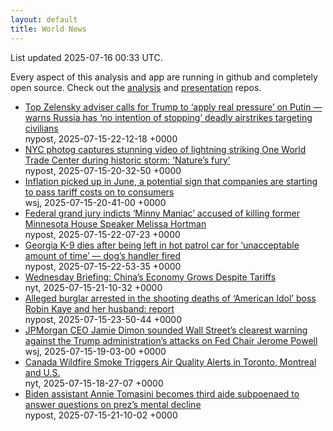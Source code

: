 ```yaml
---
layout: default
title: World News
---
```


<div markdown="0">
<div class="byline small text-muted">List updated <span class="datetime">2025-07-16 00:33 UTC</span>.</div>

<p>Every aspect of this analysis and app are running in github and completely open source. Check out the <a href="https://github.com/Castro-Media/Analysis">analysis</a> and <a href="https://github.com/Castro-Media/TopStoryReview.com">presentation</a> repos.</p>
<ul>
<li><a href='https://nypost.com/2025/07/15/us-news/top-zelensky-adviser-calls-for-trump-to-apply-real-pressure-on-putin-warns-russia-has-no-intention-of-stopping-deadly-airstrikes-targeting-civilians/'>Top Zelensky adviser calls for Trump to &#8216;apply real pressure&#8217; on Putin &#8212; warns Russia has &#8216;no intention of stopping&#8217; deadly airstrikes targeting civilians</a><div class='byline small text-muted'>nypost, <span class="datetime">2025-07-15-22-12-18 +0000</span></div></li>
<li><a href='https://nypost.com/2025/07/15/us-news/nyc-photog-shoots-stunning-video-of-lightning-striking-one-world-trade/'>NYC photog captures stunning video of lightning striking One World Trade Center during historic storm: &#8216;Nature&#8217;s fury&#8217;</a><div class='byline small text-muted'>nypost, <span class="datetime">2025-07-15-20-32-50 +0000</span></div></li>
<li><a href='https://www.wsj.com/economy/inflation-hit-2-7-in-june-in-line-with-expectations-8f92a8cd'>Inflation picked up in June, a potential sign that companies are starting to pass tariff costs on to consumers</a><div class='byline small text-muted'>wsj, <span class="datetime">2025-07-15-20-41-00 +0000</span></div></li>
<li><a href='https://nypost.com/2025/07/15/us-news/federal-grand-jury-indicts-vance-boelter-accused-of-killing-former-minnesota-house-speaker-melissa-hortman/'>Federal grand jury indicts &#8216;Minny Maniac&#8217; accused of killing former Minnesota House Speaker Melissa Hortman</a><div class='byline small text-muted'>nypost, <span class="datetime">2025-07-15-22-07-23 +0000</span></div></li>
<li><a href='https://nypost.com/2025/07/15/us-news/georgia-k-9-dies-after-being-left-in-hot-patrol-car-for-unacceptable-amount-of-time/'>Georgia K-9 dies after being left in hot patrol car for &#8216;unacceptable amount of time&#8217; &#8212; dog&#8217;s handler fired</a><div class='byline small text-muted'>nypost, <span class="datetime">2025-07-15-22-53-35 +0000</span></div></li>
<li><a href='https://www.nytimes.com/2025/07/15/briefing/china-economy-ukraine-weapons-trump-europe-britain-afghanistan.html'>Wednesday Briefing: China&#8217;s Economy Grows Despite Tariffs</a><div class='byline small text-muted'>nyt, <span class="datetime">2025-07-15-21-10-32 +0000</span></div></li>
<li><a href='https://nypost.com/2025/07/15/us-news/alleged-burglar-arrested-in-the-shooting-deaths-of-american-idol-boss-robin-kaye-and-her-husband-report/'>Alleged burglar arrested in the shooting deaths of &#8216;American Idol&#8217; boss Robin Kaye and her husband: report</a><div class='byline small text-muted'>nypost, <span class="datetime">2025-07-15-23-50-44 +0000</span></div></li>
<li><a href='https://www.wsj.com/economy/central-banking/dimon-defends-fed-independence-after-trump-attacks-6cb6b05f'>JPMorgan CEO Jamie Dimon sounded Wall Street&#8217;s clearest warning against the Trump administration&#8217;s attacks on Fed Chair Jerome Powell</a><div class='byline small text-muted'>wsj, <span class="datetime">2025-07-15-19-03-00 +0000</span></div></li>
<li><a href='https://www.nytimes.com/2025/07/14/world/canada/canada-wildfire-smoke-manitoba-toronto-us.html'>Canada Wildfire Smoke Triggers Air Quality Alerts in Toronto, Montreal and U.S.</a><div class='byline small text-muted'>nyt, <span class="datetime">2025-07-15-18-27-07 +0000</span></div></li>
<li><a href='https://nypost.com/2025/07/15/us-news/biden-assistant-annie-tomasini-becomes-third-aide-subpoenaed-to-answer-questions-on-prezs-mental-decline/'>Biden assistant Annie Tomasini becomes third aide subpoenaed to answer questions on prez&#8217;s mental decline</a><div class='byline small text-muted'>nypost, <span class="datetime">2025-07-15-21-10-02 +0000</span></div></li>
</ul>
</div>
